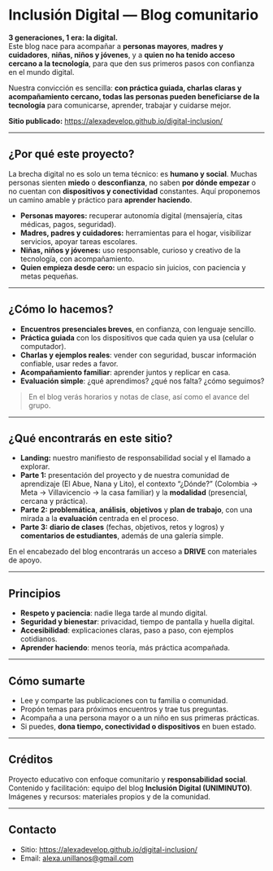 # Inclusión Digital — Blog comunitario

**3 generaciones, 1 era: la digital.**  
Este blog nace para acompañar a **personas mayores**, **madres y cuidadores**, **niñas, niños y jóvenes**, y a **quien no ha tenido acceso cercano a la tecnología**, para que den sus primeros pasos con confianza en el mundo digital.

Nuestra convicción es sencilla: **con práctica guiada, charlas claras y acompañamiento cercano, todas las personas pueden beneficiarse de la tecnología** para comunicarse, aprender, trabajar y cuidarse mejor.

**Sitio publicado:** https://alexadevelop.github.io/digital-inclusion/

---

## ¿Por qué este proyecto?
La brecha digital no es solo un tema técnico: es **humano y social**. Muchas personas sienten **miedo** o **desconfianza**, no saben **por dónde empezar** o no cuentan con **dispositivos y conectividad** constantes. Aquí proponemos un camino amable y práctico para **aprender haciendo**.

- **Personas mayores:** recuperar autonomía digital (mensajería, citas médicas, pagos, seguridad).
- **Madres, padres y cuidadores:** herramientas para el hogar, visibilizar servicios, apoyar tareas escolares.
- **Niñas, niños y jóvenes:** uso responsable, curioso y creativo de la tecnología, con acompañamiento.
- **Quien empieza desde cero:** un espacio sin juicios, con paciencia y metas pequeñas.

---

## ¿Cómo lo hacemos?
- **Encuentros presenciales breves**, en confianza, con lenguaje sencillo.
- **Práctica guiada** con los dispositivos que cada quien ya usa (celular o computador).
- **Charlas y ejemplos reales**: vender con seguridad, buscar información confiable, usar redes a favor.
- **Acompañamiento familiar**: aprender juntos y replicar en casa.
- **Evaluación simple**: ¿qué aprendimos? ¿qué nos falta? ¿cómo seguimos?

> En el blog verás horarios y notas de clase, así como el avance del grupo.

---

## ¿Qué encontrarás en este sitio?
- **Landing:** nuestro manifiesto de responsabilidad social y el llamado a explorar.
- **Parte 1:** presentación del proyecto y de nuestra comunidad de aprendizaje (El Abue, Nana y Lito), el contexto “¿Dónde?” (Colombia → Meta → Villavicencio → la casa familiar) y la **modalidad** (presencial, cercana y práctica).
- **Parte 2:** **problemática**, **análisis**, **objetivos** y **plan de trabajo**, con una mirada a la **evaluación** centrada en el proceso.
- **Parte 3:** **diario de clases** (fechas, objetivos, retos y logros) y **comentarios de estudiantes**, además de una galería simple.

En el encabezado del blog encontrarás un acceso a **DRIVE** con materiales de apoyo.

---

## Principios
- **Respeto y paciencia**: nadie llega tarde al mundo digital.
- **Seguridad y bienestar**: privacidad, tiempo de pantalla y huella digital.
- **Accesibilidad**: explicaciones claras, paso a paso, con ejemplos cotidianos.
- **Aprender haciendo**: menos teoría, más práctica acompañada.

---

## Cómo sumarte
- Lee y comparte las publicaciones con tu familia o comunidad.
- Propón temas para próximos encuentros y trae tus preguntas.
- Acompaña a una persona mayor o a un niño en sus primeras prácticas.
- Si puedes, **dona tiempo, conectividad o dispositivos** en buen estado.

---

## Créditos
Proyecto educativo con enfoque comunitario y **responsabilidad social**.  
Contenido y facilitación: equipo del blog **Inclusión Digital (UNIMINUTO)**.  
Imágenes y recursos: materiales propios y de la comunidad.

---

## Contacto
- Sitio: https://alexadevelop.github.io/digital-inclusion/
- Email: alexa.unillanos@gmail.com
